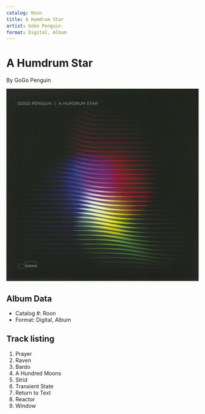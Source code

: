 ```yaml
---
catalog: Roon
title: A Humdrum Star
artist: GoGo Penguin
format: Digital, Album
---
```


# A Humdrum Star

By GoGo Penguin

![](../../assets/albumcovers/GoGo_Penguin-A_Humdrum_Star.png)

## Album Data

- Catalog #: Roon
- Format: Digital, Album


## Track listing


1. Prayer
2. Raven
3. Bardo
4. A Hundred Moons
5. Strid
6. Transient State
7. Return to Text
8. Reactor
9. Window

